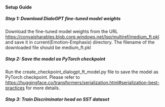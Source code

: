 #### Setup Guide





##### Step 1: Download DialoGPT fine-tuned model weights

Download the fine-tuned model weights from the URL https://convaisharables.blob.core.windows.net/lsp/multiref/medium_ft.pkl and save it in current(Emotion-Emphasis) directory. The filename of the downloaded file should be medium_ft.pkl 





#####  Step 2: Save the model as PyTorch checkpoint

Run the create_checkpoint_dialogpt_ft_model.py file to save the model as PyTorch checkpoint. Please refer to https://huggingface.co/transformers/serialization.html#serialization-best-practices for more details.





##### Step 3: Train Discriminator head on SST dataset











 

